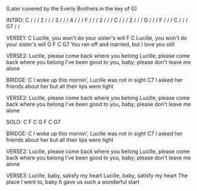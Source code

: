 (Later covered by the Everly Brothers in the key of G)
 
INTRO:
C / / / 2 / / / 3 / / / 4 / / /
F / / / 2 / / / C / / / 2 / / /
G / / / F / / / C / / / G7 / /
 
VERSE1:
  C
Lucille, you won't do your sister's will
F                                 C
Lucille, you won't do your sister's will
G                        F          C     G7
You ran off and married, but I love you still 

VERSE2:
Lucille, please come back where you belong
Lucille, please come back where you belong
I've been good to you, baby; please don't leave me alone
 
BRIDGE:
  C
I woke up this mornin', Lucille was not in sight  C7
I asked her friends about her but all their lips were tight 

VERSE2:
Lucille, please come back where you belong
Lucille, please come back where you belong
I've been good to you, baby; please don't leave me alone
 
SOLO:
C F C G F C G7
 
BRIDGE:
  C
I woke up this mornin', Lucille was not in sight 
C7
I asked her friends about her but all their lips were tight 

VERSE2:
Lucille, please come back where you belong
Lucille, please come back where you belong
I've been good to you, baby; please don't leave me alone
 
VERSE3:
Lucille, baby, satisfy my heart
Lucille, baby, satisfy my heart
The place I went to, baby
It gave us such a wonderful start